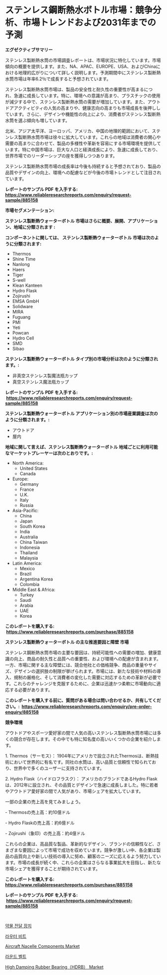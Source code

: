 <p><h1>ステンレス鋼断熱水ボトル市場：競争分析、市場トレンドおよび2031年までの予測</h1></p><p><strong>エグゼクティブサマリー</strong></p>
<p><p>ステンレス製断熱水筒の市場調査レポートは、市場状況に特化しています。市場傾向の概要を提供します。また、NA、APAC、EUROPE、USA、およびChinaにおける地理的広がりについて詳しく説明します。予測期間中にステンレス製断熱水筒市場は年率6.2％で成長すると予想されています。</p><p>ステンレス製断熱水筒市場は、製品の安全性と耐久性の重要性が高まるにつれ、急速に成長しています。特に、環境への意識が高まり、プラスチックの使用が減少する中で、ステンレス製断熱水筒の需要が増加しています。また、アウトドアアクティビティの人気の高まりや、健康志向の高まりも市場成長を後押ししています。さらに、デザインや機能性の向上により、消費者がステンレス製断熱水筒を選ぶ傾向も増しています。</p><p>北米、アジア太平洋、ヨーロッパ、アメリカ、中国の地理的範囲において、ステンレス製断熱水筒市場は徐々に拡大しています。これらの地域は消費者の関心や需要の高まりに合わせて、製品の多様性や革新を容易にする市場環境を提供しています。特に中国市場は、巨大な人口と経済成長により、急速に成長しており、世界市場でのリーダーシップの座を獲得しつつあります。</p><p>ステンレス製断熱水筒市場の成長率は今後も持続すると予想されており、製品の品質やデザインの向上、環境への配慮などが今後の市場トレンドとして注目されています。</p></p>
<p><strong>レポートのサンプル PDF を入手する: <a href="https://www.reliableresearchreports.com/enquiry/request-sample/885158">https://www.reliableresearchreports.com/enquiry/request-sample/885158</a></strong></p>
<p><strong>市場セグメンテーション:</strong></p>
<p><strong> ステンレス製断熱ウォーターボトル 市場はさらに概要、展開、アプリケーション、地域に分類されます :</strong></p>
<p><strong>コンポーネントに関しては、 ステンレス製断熱ウォーターボトル 市場は次のように分類されます: &nbsp;</strong></p>
<p><ul><li>Thermos</li><li>Shine Time</li><li>Nanlong</li><li>Haers</li><li>Tiger</li><li>S-well</li><li>Klean Kanteen</li><li>Hydro Flask</li><li>Zojirushi</li><li>EMSA GmbH</li><li>Solidware</li><li>MIRA</li><li>Fuguang</li><li>PMI</li><li>Yeti</li><li>Powcan</li><li>Hydro Cell</li><li>SMD</li><li>Sibao</li></ul></p>
<p><strong> ステンレス製断熱ウォーターボトル タイプ別の市場分析は次のように分類されます。:</strong></p>
<p><ul><li>非真空ステンレス製魔法瓶カップ</li><li>真空ステンレス魔法瓶カップ</li></ul></p>
<p><strong>レポートのサンプル PDF を入手する: &nbsp;<a href="https://www.reliableresearchreports.com/enquiry/request-sample/885158">https://www.reliableresearchreports.com/enquiry/request-sample/885158</a></strong></p>
<p><strong> ステンレス製断熱ウォーターボトル アプリケーション別の市場産業調査は次のように分類されます。:</strong></p>
<p><ul><li>アウトドア</li><li>屋内</li></ul></p>
<p><strong>地域に関して言えば、ステンレス製断熱ウォーターボトル 地域ごとに利用可能なマーケットプレーヤーは次のとおりです。:</strong></p>
<p><ul>
    <li>
        North America:
        <ul>
            <li>United States</li>
            <li>Canada</li>
        </ul>
    </li>
    <li>
        Europe:
        <ul>
            <li>Germany</li>
            <li>France</li>
            <li>U.K.</li>
            <li>Italy</li>
            <li>Russia</li>
        </ul>
    </li>
    <li>
        Asia-Pacific:
        <ul>
            <li>China</li>
            <li>Japan</li>
            <li>South Korea</li>
            <li>India</li>
            <li>Australia</li>
            <li>China Taiwan</li>
            <li>Indonesia</li>
            <li>Thailand</li>
            <li>Malaysia</li>
        </ul>
    </li>
    <li>
        Latin America:
        <ul>
            <li>Mexico</li>
            <li>Brazil</li>
            <li>Argentina Korea</li>
            <li>Colombia</li>
        </ul>
    </li>
    <li>
        Middle East & Africa:
        <ul>
            <li>Turkey</li>
            <li>Saudi</li>
            <li>Arabia</li>
            <li>UAE</li>
            <li>Korea</li>
        </ul>
    </li>
    </ul></p>
<p><strong>このレポートを購入する: &nbsp;<a href="https://www.reliableresearchreports.com/purchase/885158">https://www.reliableresearchreports.com/purchase/885158</a></strong></p>
<p><strong>ステンレス製断熱ウォーターボトル の主な推進要因と障壁 市場</strong></p>
<p><p>ステンレス鋼断熱水筒市場の主要な要因は、持続可能性への需要の増加、健康意識の向上、商品の耐久性と品質への重要性、および環境への配慮が含まれます。一方、市場に関する主な障壁には、競合他社との価格競争、商品の重量やサイズ、デザインの選択肢の制限が挙げられます。市場には、新たな技術や材料の導入、規制の厳格化、そして消費者の変化した需要に対応するための革新が必要です。これらのチャレンジを克服するために、企業は迅速かつ柔軟に市場動向に適応する必要があります。</p></p>
<p><strong>このレポートを購入する前に、質問がある場合は問い合わせるか、共有してください。:&nbsp; <a href="https://www.reliableresearchreports.com/enquiry/pre-order-enquiry/885158">https://www.reliableresearchreports.com/enquiry/pre-order-enquiry/885158</a></strong></p>
<p><strong>競争環境</strong></p>
<p><p>アウトドアやスポーツ愛好家の間で人気の高いステンレス製断熱水筒市場には多くの競合が存在します。その中でも特に知名度の高いいくつかの企業を紹介します。</p><p>1. Thermos（サーモス）： 1904年にアメリカで設立されたThermosは、断熱技術において世界的に有名です。同社の水筒は、高い品質と信頼性で知られており、世界中で多くのユーザーに支持されています。</p><p>2. Hydro Flask（ハイドロフラスク）： アメリカのブランドであるHydro Flaskは、2012年に設立され、その品質とデザインで急速に成長しました。特に若者やアウトドア愛好家の間で人気があり、市場シェアを拡大しています。</p><p>一部の企業の売上高を見てみましょう。</p><p>- Thermosの売上高：約10億ドル</p><p>- Hydro Flaskの売上高：約6億ドル</p><p>- Zojirushi（象印）の売上高：約4億ドル</p><p>これらの企業は、高品質な製品、革新的なデザイン、ブランドの信頼性など、さまざまな要因によって市場で成功を収めています。競争が激しい中、各企業は製品の品質向上や新しい技術の導入に努め、顧客のニーズに応えるよう努力しています。市場の成長が続く中、これらの企業はさらなる事業拡大を目指し、新たな市場シェアを獲得することが期待されています。</p></p>
<p><strong>このレポートを購入する: &nbsp; <a href="https://www.reliableresearchreports.com/purchase/885158">https://www.reliableresearchreports.com/purchase/885158</a></strong></p>
<p><strong>レポートのサンプル PDF を入手する: &nbsp;<a href="https://www.reliableresearchreports.com/enquiry/request-sample/885158">https://www.reliableresearchreports.com/enquiry/request-sample/885158</a></strong><strong></strong></p>
<p>&nbsp;</p>
<p><p><a href="https://medium.com/@jimmieytrau676766/%EC%95%BD%EB%AC%BC-%EC%A0%84%EB%8B%AC-%EA%B8%B0%EA%B8%B0-%EC%8B%9C%EC%9E%A5-%EA%B7%9C%EB%AA%A8%EB%8A%94-%EA%B8%80%EB%A1%9C%EB%B2%8C-%EC%82%B0%EC%97%85%EC%97%90%EC%84%9C-%EC%B5%9C%EC%A0%81%EC%9D%98-%EB%A7%88%EC%BC%80%ED%8C%85-%EC%B1%84%EB%84%90%EC%9D%84-%EB%82%98%ED%83%80%EB%83%85%EB%8B%88%EB%8B%A4-c7d5849c3901">약물 전달 장치</a></p><p><a href="https://github.com/vs10l4sfg5c/Market-Research-Report-List-1/blob/main/9581148187607.md">라우터 비트</a></p><p><a href="https://github.com/Krish2023na/Market-Research-Report-List-3/blob/main/aircraft-nacelle-components-market.md">Aircraft Nacelle Components Market</a></p><p><a href="https://github.com/crfsywufhm81415/Market-Research-Report-List-1/blob/main/9770696187606.md">라운드 벨트</a></p><p><a href="https://issuu.com/reportprime-2/docs/high-damping-rubber-bearinghdrb-market-size-2030.p">High Damping Rubber Bearing（HDRB） Market</a></p></p>